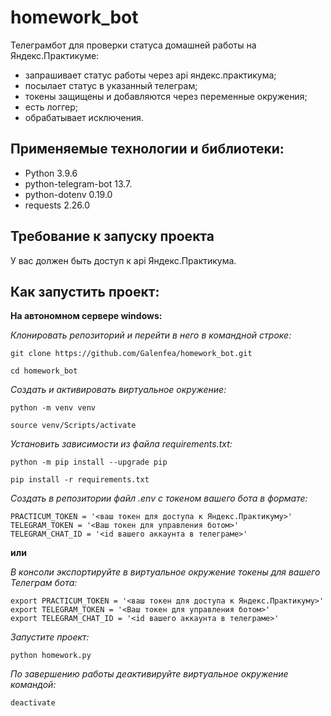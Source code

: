 # homework_bot

Телеграмбот для проверки статуса домашней работы на Яндекс.Практикуме:
- запрашивает статус работы через api яндекс.практикума;
- посылает статус в указанный телеграм;
- токены защищены и добавляются через переменные окружения;
- есть логгер;
- обрабатывает исключения.

## Применяемые технологии и библиотеки:

- Python 3.9.6
- python-telegram-bot 13.7.
- python-dotenv 0.19.0
- requests 2.26.0

## Требование к запуску проекта

У вас должен быть доступ к api Яндекс.Практикума.

## Как запустить проект:

__На автономном сервере windows:__

_Клонировать репозиторий и перейти в него в командной строке:_
```
git clone https://github.com/Galenfea/homework_bot.git
```
```
cd homework_bot
```

_Cоздать и активировать виртуальное окружение:_
```
python -m venv venv
```
```
source venv/Scripts/activate
```

_Установить зависимости из файла requirements.txt:_
```
python -m pip install --upgrade pip
```
```
pip install -r requirements.txt
```

_Создать в репозитории файл .env с токеном вашего бота в формате:_
```
PRACTICUM_TOKEN = '<ваш токен для доступа к Яндекс.Практикуму>'
TELEGRAM_TOKEN = '<Ваш токен для управления ботом>'
TELEGRAM_CHAT_ID = '<id вашего аккаунта в телеграме>'
```
__или__

_В консоли экспортируйте в виртуальное окружение токены для вашего Телеграм бота:_
```
export PRACTICUM_TOKEN = '<ваш токен для доступа к Яндекс.Практикуму>'
export TELEGRAM_TOKEN = '<Ваш токен для управления ботом>'
export TELEGRAM_CHAT_ID = '<id вашего аккаунта в телеграме>'
```

_Запустите проект:_
```
python homework.py
```

_По завершению работы деактивируйте виртуальное окружение командой:_
```
deactivate
```
